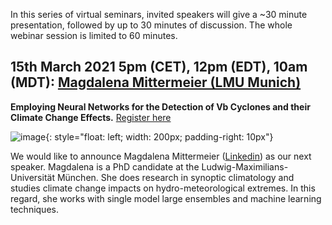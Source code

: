 In this series of virtual seminars, invited speakers will give a ~30 minute presentation, followed by up to 30 minutes of discussion. The whole webinar session is limited to 60 minutes.


## 15th March 2021 5pm (CET), 12pm (EDT), 10am (MDT): [Magdalena Mittermeier (LMU Munich)](https://www.geographie.uni-muenchen.de/department/fiona/personen/index.php?personen_details=1&user_id=311)

**Employing Neural Networks for the Detection of Vb Cyclones and their Climate Change Effects.**
[Register here](https://forms.gle/G7DeswGSsWnprama9)

![image](https://large-ensemble.github.io/picture_magdalena.jpeg){: style="float: left; width: 200px; padding-right: 10px"}

We would like to announce Magdalena Mittermeier ([Linkedin](https://www.linkedin.com/in/magdalena-mittermeier-71354a1a7/)) as our next speaker. Magdalena is a PhD candidate at the Ludwig-Maximilians-Universität München. She does research in synoptic climatology and studies climate change impacts on hydro-meteorological extremes. In this regard, she works with single model large ensembles and machine learning techniques. 
